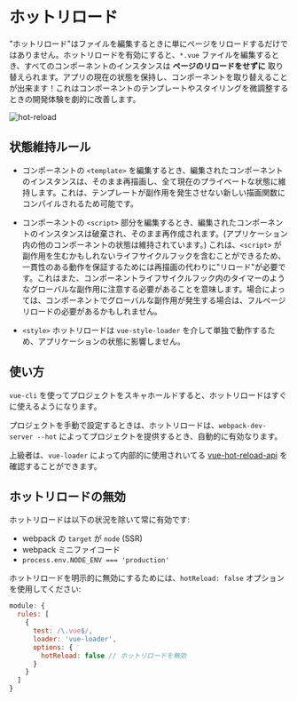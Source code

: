 # ホットリロード

"ホットリロード"はファイルを編集するときに単にページをリロードするだけではありません。ホットリロードを有効にすると、`*.vue` ファイルを編集するとき、すべてのコンポーネントのインスタンスは **ページのリロードをせずに** 取り替えられます。アプリの現在の状態を保持し、コンポーネントを取り替えることが出来ます！これはコンポーネントのテンプレートやスタイリングを微調整するときの開発体験を劇的に改善します。

![hot-reload](http://blog.evanyou.me/images/vue-hot.gif)

## 状態維持ルール

- コンポーネントの `<template>` を編集するとき、編集されたコンポーネントのインスタンスは、そのまま再描画し、全て現在のプライベートな状態に維持します。これは、テンプレートが副作用を発生させない新しい描画関数にコンパイルされるため可能です。

- コンポーネントの `<script>` 部分を編集するとき、編集されたコンポーネントのインスタンスは破棄され、そのまま再作成されます。(アプリケーション内の他のコンポーネントの状態は維持されています。) これは、`<script>` が副作用を生むかもしれないライフサイクルフックを含むことができるため、一貫性のある動作を保証するためには再描画の代わりに"リロード"が必要です。これはまた、コンポーネントライフサイクルフック内のタイマーのようなグローバルな副作用に注意する必要があることを意味します。場合によっては、コンポーネントでグローバルな副作用が発生する場合は、フルページリロードの必要があるかもしれません。

- `<style>` ホットリロードは `vue-style-loader` を介して単独で動作するため、アプリケーションの状態に影響しません。

## 使い方

`vue-cli` を使ってプロジェクトをスキャホールドすると、ホットリロードはすぐに使えるようになります。

プロジェクトを手動で設定するときは、ホットリロードは、`webpack-dev-server --hot` によってプロジェクトを提供するとき、自動的に有効なります。

上級者は、`vue-loader` によって内部的に使用されいてる [vue-hot-reload-api](https://github.com/vuejs/vue-hot-reload-api) を確認することができます。

## ホットリロードの無効

ホットリロードは以下の状況を除いて常に有効です:

 * webpack の `target` が `node` (SSR)
 * webpack ミニファイコード
 * `process.env.NODE_ENV === 'production'`
  
ホットリロードを明示的に無効にするためには、`hotReload: false` オプションを使用してください:

``` js
module: {
  rules: [
    {
      test: /\.vue$/,
      loader: 'vue-loader',
      options: {
        hotReload: false // ホットリロードを無効
      }
    }
  ]
}
```
